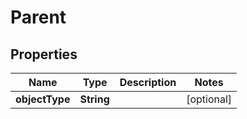 

# Parent


## Properties

| Name | Type | Description | Notes |
|------------ | ------------- | ------------- | -------------|
|**objectType** | **String** |  |  [optional] |



